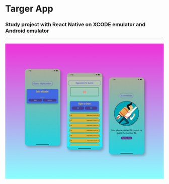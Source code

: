 # Targer App
### Study project with React Native on XCODE emulator and Android emulator

---

<img src='assets/images/TargetAppRN3.png' title='the Target app' alt="TargerApp"/>
